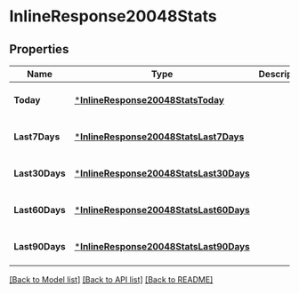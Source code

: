# InlineResponse20048Stats

## Properties
Name | Type | Description | Notes
------------ | ------------- | ------------- | -------------
**Today** | [***InlineResponse20048StatsToday**](inline_response_200_48_stats_today.md) |  | [optional] [default to null]
**Last7Days** | [***InlineResponse20048StatsLast7Days**](inline_response_200_48_stats_last_7_days.md) |  | [optional] [default to null]
**Last30Days** | [***InlineResponse20048StatsLast30Days**](inline_response_200_48_stats_last_30_days.md) |  | [optional] [default to null]
**Last60Days** | [***InlineResponse20048StatsLast60Days**](inline_response_200_48_stats_last_60_days.md) |  | [optional] [default to null]
**Last90Days** | [***InlineResponse20048StatsLast90Days**](inline_response_200_48_stats_last_90_days.md) |  | [optional] [default to null]

[[Back to Model list]](../README.md#documentation-for-models) [[Back to API list]](../README.md#documentation-for-api-endpoints) [[Back to README]](../README.md)

